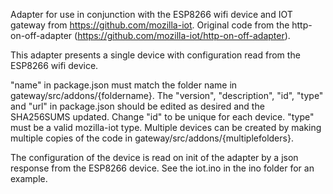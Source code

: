 Adapter for use in conjunction with the ESP8266 wifi device and IOT gateway from https://github.com/mozilla-iot.  Original code from the http-on-off-adapter (https://github.com/mozilla-iot/http-on-off-adapter).

This adapter presents a single device with configuration read from the ESP8266 wifi device.

"name" in package.json must match the folder name in gateway/src/addons/{foldername}.  The "version", "description", "id", "type" and "url" in package.json should be edited as desired and the SHA256SUMS updated.  Change "id" to be unique for each device.  "type" must be a valid mozilla-iot type.  Multiple devices can be created by making multiple copies of the code in gateway/src/addons/{multiplefolders}.

The configuration of the device is read on init of the adapter by a json response from the ESP8266 device.  See the iot.ino in the ino folder for an example.
